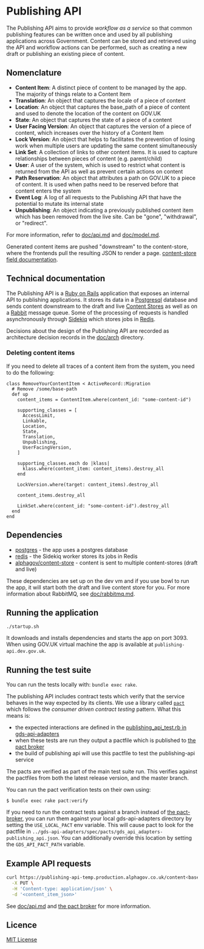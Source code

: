 # Publishing API

The Publishing API aims to provide _workflow as a service_ so that common
publishing features can be written once and used by all publishing applications
across Government. Content can be stored and retrieved using the API and
workflow actions can be performed, such as creating a new draft or publishing an
existing piece of content.

## Nomenclature

- **Content Item**: A distinct piece of content to be managed by the app. The
majority of things relate to a Content Item
- **Translation**: An object that captures the locale of a piece of content
- **Location**: An object that captures the base_path of a piece of content
and used to denote the location of the content on GOV.UK
- **State**: An object that captures the state of a piece of a content
- **User Facing Version**: An object that captures the version of a piece of
content, which increases over the history of a Content Item
- **Lock Version**: An object that helps to facilitates the prevention of losing
work when multiple users are updating the same content simultaneously
- **Link Set**: A collection of links to other content items. It is used to
capture relationships between pieces of content (e.g. parent/child)
- **User**: A user of the system, which is used to restrict what content is
returned from the API as well as prevent certain actions on content
- **Path Reservation**: An object that attributes a path on GOV.UK to a piece of
content. It is used when paths need to be reserved before that content enters
the system
- **Event Log**: A log of all requests to the Publishing API that have the
potential to mutate its internal state
- **Unpublishing**: An object indicating a previously published content item
which has been removed from the live site.  Can be "gone", "withdrawal", or "redirect".

For more information, refer to [doc/api.md](doc/api.md) and
[doc/model.md](doc/model.md).

Generated content items are pushed "downstream" to the content-store, where the frontends
pull the resulting JSON to render a page. [content-store field documentation](https://github.com/alphagov/content-store/blob/master/doc/content_item_fields.md).

## Technical documentation

The Publishing API is a [Ruby on Rails](http://rubyonrails.org/) application
that exposes an internal API to publishing applications. It stores its data in a
[Postgresql](http://www.postgresql.org/) database and sends content downstream
to the draft and live [Content Stores](https://github.com/alphagov/content-store)
as well as on a [Rabbit](https://www.rabbitmq.com/) message queue. Some of the
processing of requests is handled asynchronously through [Sidekiq](http://sidekiq.org/)
which stores jobs in [Redis](http://redis.io/).

Decisions about the design of the Publishing API are recorded as architecture
decision records in the
[doc/arch](https://github.com/alphagov/publishing-api/blob/master/doc/arch)
directory.

### Deleting content items

If you need to delete all traces of a content item from the system, you need to
do the following:
```
class RemoveYourContentItem < ActiveRecord::Migration
  # Remove /some/base-path
  def up
    content_items = ContentItem.where(content_id: "some-content-id")

    supporting_classes = [
      AccessLimit,
      Linkable,
      Location,
      State,
      Translation,
      Unpublishing,
      UserFacingVersion,
    ]

    supporting_classes.each do |klass|
      klass.where(content_item: content_items).destroy_all
    end

    LockVersion.where(target: content_items).destroy_all

    content_items.destroy_all

    LinkSet.where(content_id: "some-content-id").destroy_all
  end
end
```

## Dependencies

- [postgres](http://www.postgresql.org/) - the app uses a postgres database
- [redis](http://redis.io/) - the Sidekiq worker stores its jobs in Redis
- [alphagov/content-store](https://github.com/alphagov/content-store) - content is sent to multiple content-stores (draft and live)

These dependencies are set up on the dev vm and if you use bowl to run the app,
it will start both the draft and live content store for you. For more
information about RabbitMQ, see [doc/rabbitmq.md](doc/rabbitmq.md).

## Running the application

`./startup.sh`

It downloads and installs dependencies and starts the app on port 3093.
When using GOV.UK virtual machine the app is available at `publishing-api.dev.gov.uk`.

## Running the test suite

You can run the tests locally with: `bundle exec rake`.

The publishing API includes contract tests which verify that the service
behaves in the way expected by its clients. We use a library called
[`pact`](https://github.com/realestate-com-au/pact) which follows the
*consumer driven contract testing* pattern. What this means is:

- the expected interactions are defined in the [publishing_api_test.rb in gds-api-adapters](https://github.com/alphagov/gds-api-adapters/blob/master/test/publishing_api_test.rb#L19)
- when these tests are run they output a pactfile which is published to [the pact broker](https://pact-broker.dev.publishing.service.gov.uk/)
- the build of publishing api will use this pactfile to test the publishing-api service

The pacts are verified as part of the main test suite run. This verifies
against the pactfiles from both the latest release version, and the master
branch.

You can run the pact verification tests on their own using:

```
$ bundle exec rake pact:verify
```

If you need to run the contract tests against a branch instead of [the
pact-broker](https://pact-broker.dev.publishing.service.gov.uk/), you can run
them against your local gds-api-adapters directory by setting the `USE_LOCAL_PACT`
env variable. This will cause pact to look for the pactfile in
`../gds-api-adapters/spec/pacts/gds_api_adapters-publishing_api.json`. You can
additionally override this location by setting the `GDS_API_PACT_PATH`
variable.

## Example API requests

``` sh
curl https://publishing-api-temp.production.alphagov.co.uk/content<base_path> \
  -X PUT \
  -H 'Content-type: application/json' \
  -d '<content_item_json>'
```

See [doc/api.md](doc/api.md)
and [the pact broker](https://pact-broker.dev.publishing.service.gov.uk/pacts/provider/Publishing%20API/consumer/GDS%20API%20Adapters/latest)
for more information.

## Licence

[MIT License](LICENCE)
